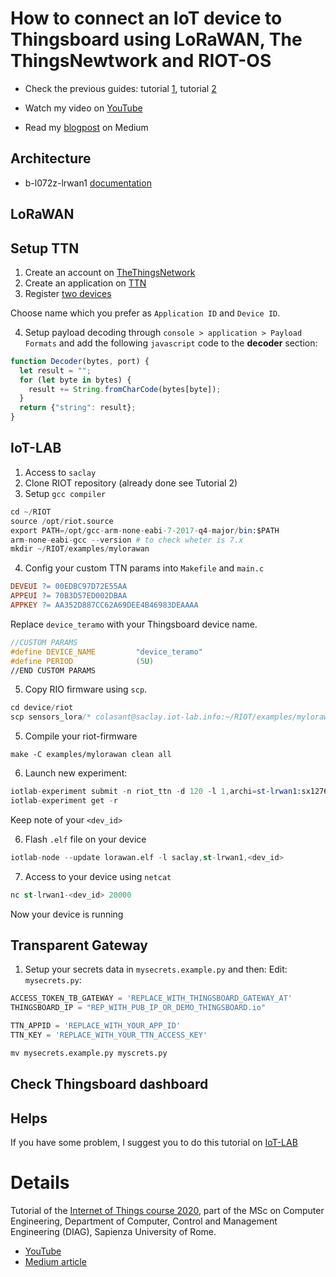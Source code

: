 # How to connect an IoT device to Thingsboard using LoRaWAN, The ThingsNewtwork and RIOT-OS
- Check the previous guides: tutorial [1](README.md), tutorial [2](RIOT.md)

- Watch my video on [YouTube](https://www.youtube.com/watch?v=MPbuNmr0FjI)
- Read my [blogpost](https://medium.com/@colasante.francesco/2-how-to-develop-an-iot-device-connected-to-thingsboard-using-riot-os-and-mqtt-sn-c4ccbe40dae7) on Medium


## Architecture
- b-l072z-lrwan1 [documentation](https://www.st.com/en/evaluation-tools/b-l072z-lrwan1.html)

## LoRaWAN


## Setup TTN

1. Create an account on [TheThingsNetwork](https://account.thethingsnetwork.org/register)
2. Create an application on [TTN](https://www.thethingsnetwork.org/docs/applications/add.html)
3. Register [two devices](https://www.thethingsnetwork.org/docs/devices/registration.html)

Choose name which you prefer as `Application ID` and `Device ID`.

4. Setup payload decoding through `console > application > Payload Formats` and add the following 
`javascript` code  to the **decoder** section:
```javascript
function Decoder(bytes, port) {
  let result = "";
  for (let byte in bytes) {
    result += String.fromCharCode(bytes[byte]);
  }
  return {"string": result};
}
```





## IoT-LAB

1. Access to `saclay`
2. Clone RIOT repository (already done see Tutorial 2)
3. Setup `gcc compiler`
```s
cd ~/RIOT
source /opt/riot.source
export PATH=/opt/gcc-arm-none-eabi-7-2017-q4-major/bin:$PATH
arm-none-eabi-gcc --version # to check wheter is 7.x
mkdir ~/RIOT/examples/mylorawan
```
4. Config your custom TTN params into `Makefile` and `main.c`
```Makefile
DEVEUI ?= 00EDBC97D72E55AA
APPEUI ?= 70B3D57ED002DBAA
APPKEY ?= AA352D887CC62A69DEE4B46983DEAAAA
```
Replace `device_teramo` with your Thingsboard device name.
```c
//CUSTOM PARAMS
#define DEVICE_NAME         "device_teramo"
#define PERIOD              (5U)
//END CUSTOM PARAMS
```

5. Copy RIO firmware using `scp`.
```s
cd device/riot
scp sensors_lora/* colasant@saclay.iot-lab.info:~/RIOT/examples/mylorawan

```
5. Compile your riot-firmware
```
make -C examples/mylorawan clean all
```
6. Launch new experiment:
```s
iotlab-experiment submit -n riot_ttn -d 120 -l 1,archi=st-lrwan1:sx1276+site=saclay
iotlab-experiment get -r
```
Keep note of your `<dev_id>`

6. Flash `.elf` file on your device
```s
iotlab-node --update lorawan.elf -l saclay,st-lrwan1,<dev_id>
```
7. Access to your device using `netcat`
```s
nc st-lrwan1-<dev_id> 20000
```

Now your device is running

## Transparent Gateway
1. Setup your secrets data in `mysecrets.example.py` and then:
Edit:
`mysecrets.py`:
```python
ACCESS_TOKEN_TB_GATEWAY = 'REPLACE_WITH_THINGSBOARD_GATEWAY_AT'
THINGSBOARD_IP = "REP_WITH_PUB_IP_OR_DEMO_THINGSBOARD.io"

TTN_APPID = 'REPLACE_WITH_YOUR_APP_ID'
TTN_KEY = 'REPLACE_WITH_YOUR_TTN_ACCESS_KEY' 
```
```s
mv mysecrets.example.py myscrets.py
```

## Check Thingsboard dashboard


## Helps
If you have some problem, I suggest you to do this tutorial on [IoT-LAB](https://www.iot-lab.info/tutorials/riot-ttn/)


# Details

Tutorial of the [Internet of Things course 2020](http://ichatz.me/Site/InternetOfThings2020), part of the MSc on Computer Engineering, Department of Computer, Control and Management Engineering (DIAG), Sapienza University of Rome.


- [YouTube](https://www.youtube.com/watch?v=MPbuNmr0FjI)
- [Medium article](https://medium.com/@colasante.francesco/2-how-to-develop-an-iot-device-connected-to-thingsboard-using-riot-os-and-mqtt-sn-c4ccbe40dae7)






